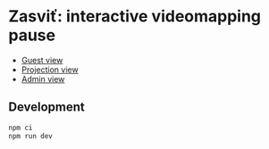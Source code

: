 # Zasviť: interactive videomapping pause

- [Guest view](https://rudolfinum-2023.onrender.com/)
- [Projection view](https://rudolfinum-2023.onrender.com/screen.html)
- [Admin view](https://rudolfinum-2023.onrender.com/config.html)

## Development

```sh
npm ci
npm run dev
```
